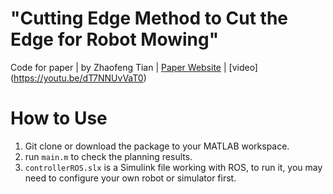 # "Cutting Edge Method to Cut the Edge for Robot Mowing"
Code for paper | 
by Zhaofeng Tian | 
[Paper Website](https://sites.google.com/view/cutedge) | 
[video] (https://youtu.be/dT7NNUvVaT0)


# How to Use
1. Git clone or download the package to your MATLAB workspace.
2. run `main.m` to check the planning results.
3. `controllerROS.slx` is a Simulink file working with ROS, to run it, you may need to configure your own robot or simulator first.
